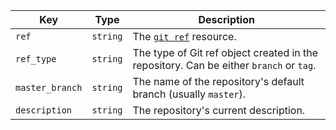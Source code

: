 Key | Type | Description
----|------|-------------
`ref`|`string` | The [`git ref`](/v3/git/refs/#get-a-reference) resource.
`ref_type`|`string` | The type of Git ref object created in the repository. Can be either `branch` or `tag`.
`master_branch`|`string` | The name of the repository's default branch (usually `master`).
`description`|`string` | The repository's current description.
